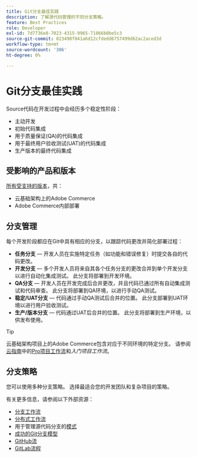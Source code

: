 ```yaml
---
title: Git分支最佳实践
description: 了解源代码管理的不同分支策略。
feature: Best Practices
role: Developer
exl-id: 7d7736e8-7023-4315-9965-71866b0be5c3
source-git-commit: 823498f041a6d12cfdedd6757499d62ac2aced3d
workflow-type: tm+mt
source-wordcount: '306'
ht-degree: 0%

---
```


# Git分支最佳实践

Source代码在开发过程中会经历多个稳定性阶段：

- 主动开发
- 初始代码集成
- 用于质量保证(QA)的代码集成
- 用于最终用户验收测试(UAT)的代码集成
- 生产版本的最终代码集成

## 受影响的产品和版本

[所有受支持的版本](../../../release/versions.md)，共：

- 云基础架构上的Adobe Commerce
- Adobe Commerce内部部署

## 分支管理

每个开发阶段都应在Git中具有相应的分支，以跟踪代码更改并简化部署过程：

- **任务分支** — 开发人员在实施特定任务（如功能和错误修复）时提交各自的代码更改。
- **开发分支** — 多个开发人员将来自其各个任务分支的更改合并到单个开发分支以进行自动化集成测试。 此分支将部署到开发环境。
- **QA分支** — 开发人员在开发完成后合并更改，并且代码已通过所有自动集成测试和代码审查。 此分支将部署到QA环境，以进行手动QA测试。
- **稳定/UAT分支** — 代码通过手动QA测试后合并的位置。 此分支部署到UAT环境以进行用户验收测试。
- **生产/版本分支** — 代码通过UAT后合并的位置。 此分支将部署到生产环境，以供发布使用。

>[!TIP]
>
>云基础架构项目上的Adobe Commerce包含对应于不同环境的特定分支。 请参阅[云指南](https://experienceleague.adobe.com/docs/commerce-cloud-service/user-guide/architecture/pro-develop-deploy-workflow.html?lang=zh-Hans)中的[Pro项目工作流](https://experienceleague.adobe.com/docs/commerce-cloud-service/user-guide/architecture/starter-develop-deploy-workflow.html?lang=zh-Hans)和&#x200B;_入门项目工作流_。

## 分支策略

您可以使用多种分支策略。 选择最适合您的开发团队和复杂项目的策略。

有关更多信息，请参阅以下外部资源：

- [分支工作流](https://git-scm.com/book/en/v2/Git-Branching-Branching-Workflows)
- [分布式工作流](https://git-scm.com/book/en/v2/Distributed-Git-Distributed-Workflows)
- 用于管理源代码分支的[模式](https://martinfowler.com/articles/branching-patterns.html)
- [成功的Git分支模型](https://nvie.com/posts/a-successful-git-branching-model/)
- [GitHub流](https://docs.github.com/en/get-started/quickstart/github-flow)
- [GitLab流程](https://about.gitlab.com/blog/2023/07/27/gitlab-flow-duo/)
